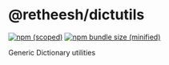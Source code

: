 # @retheesh/dictutils

[![npm (scoped)](https://img.shields.io/badge/dictutils-1.0.0-yellowgreen)](https://www.npmjs.com/package/@bamblehorse/tiny)
[![npm bundle size (minified)](https://img.shields.io/bundlephobia/min/@bamblehorse/tiny.svg)](https://www.npmjs.com/package/@bamblehorse/tiny)

Generic Dictionary utilities
